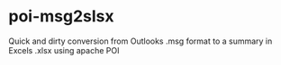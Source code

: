 # poi-msg2slsx
Quick and dirty conversion from Outlooks .msg format to a summary in Excels .xlsx using apache POI
